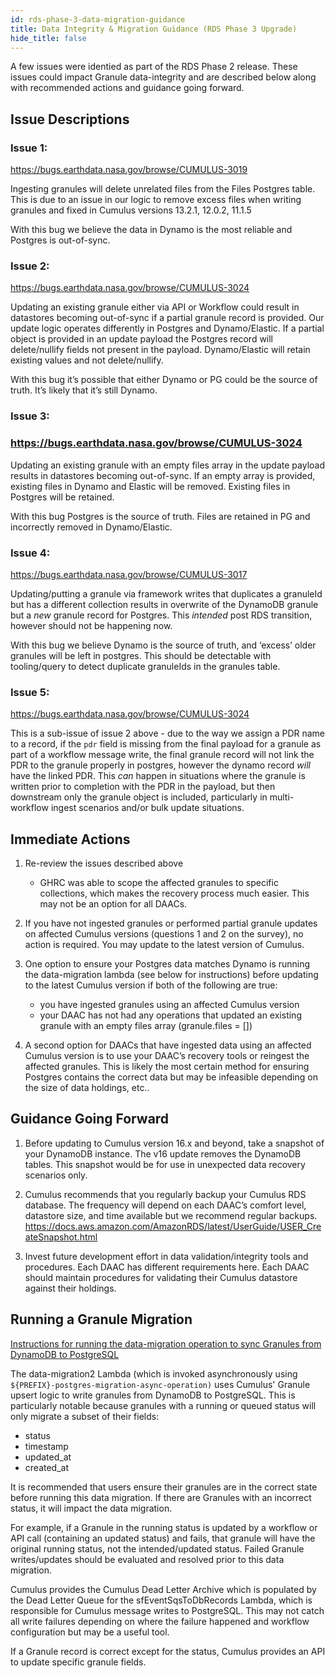 ```yaml
---
id: rds-phase-3-data-migration-guidance
title: Data Integrity & Migration Guidance (RDS Phase 3 Upgrade)
hide_title: false
---
```


A few issues were identied as part of the RDS Phase 2 release. These issues could impact Granule data-integrity and are described below along with recommended actions and guidance going forward.

## Issue Descriptions

### Issue 1:

https://bugs.earthdata.nasa.gov/browse/CUMULUS-3019

Ingesting granules will delete unrelated files from the Files Postgres table. This is due to an issue in our logic to remove excess files when writing granules and fixed in Cumulus versions 13.2.1, 12.0.2, 11.1.5

With this bug we believe the data in Dynamo is the most reliable and Postgres is out-of-sync.

### Issue 2:

https://bugs.earthdata.nasa.gov/browse/CUMULUS-3024

Updating an existing granule either via API or Workflow could result in datastores becoming out-of-sync if a partial granule record is provided. Our update logic operates differently in Postgres and Dynamo/Elastic. If a partial object is provided in an update payload the Postgres record will delete/nullify fields not present in the payload. Dynamo/Elastic will retain existing values and not delete/nullify.

With this bug it’s possible that either Dynamo or PG could be the source of truth. It’s likely that it’s still Dynamo.

### Issue 3:

### https://bugs.earthdata.nasa.gov/browse/CUMULUS-3024

Updating an existing granule with an empty files array in the update payload results in datastores becoming out-of-sync. If an empty array is provided, existing files in Dynamo and Elastic will be removed. Existing files in Postgres will be retained.

With this bug Postgres is the source of truth. Files are retained in PG and incorrectly removed in Dynamo/Elastic.

### Issue 4:

https://bugs.earthdata.nasa.gov/browse/CUMULUS-3017

Updating/putting a granule via framework writes that duplicates a granuleId but has a different collection results in overwrite of the DynamoDB granule but a *new* granule record for Postgres.  This *intended* post RDS transition, however should not be happening now.

With this bug we believe Dynamo is the source of truth, and ‘excess’ older granules will be left in postgres.     This should be detectable with tooling/query to detect duplicate granuleIds in the granules table.

### Issue 5:

https://bugs.earthdata.nasa.gov/browse/CUMULUS-3024

This is a sub-issue of issue 2 above - due to the way we assign a PDR name to a record, if the `pdr` field is missing from the final payload for a granule as part of a workflow message write, the final granule record will not link the PDR to the granule properly in postgres, however the dynamo record *will* have the linked PDR.       This *can* happen in situations where the granule is written prior to completion with the PDR in the payload, but then downstream only the granule object is included, particularly in multi-workflow ingest scenarios and/or bulk update situations.


## Immediate Actions

1. Re-review the issues described above
    - GHRC was able to scope the affected granules to specific collections, which makes the recovery process much easier. This may not be an option for all DAACs.

2. If you have not ingested granules or performed partial granule updates on affected Cumulus versions (questions 1 and 2 on the survey), no action is required. You may update to the latest version of Cumulus.

3. One option to ensure your Postgres data matches Dynamo is running the data-migration lambda (see below for instructions) before updating to the latest Cumulus version if both of the following are true:
    - you have ingested granules using an affected Cumulus version
    - your DAAC has not had any operations that updated an existing granule with an empty files array (granule.files = [])

4. A second option for DAACs that have ingested data using an affected Cumulus version is to use your DAAC’s recovery tools or reingest the affected granules. This is likely the most certain method for ensuring Postgres contains the correct data but may be infeasible depending on the size of data holdings, etc..

## Guidance Going Forward

1. Before updating to Cumulus version 16.x and beyond, take a snapshot of your DynamoDB instance. The v16 update removes the DynamoDB tables. This snapshot would be for use in unexpected data recovery scenarios only.

2. Cumulus recommends that you regularly backup your Cumulus RDS database. The frequency will depend on each DAAC’s comfort level, datastore size, and time available but we recommend regular backups. https://docs.aws.amazon.com/AmazonRDS/latest/UserGuide/USER_CreateSnapshot.html

3. Invest future development effort in data validation/integrity tools and procedures. Each DAAC has different requirements here. Each DAAC should maintain procedures for validating their Cumulus datastore against their holdings.

## Running a Granule Migration

[Instructions for running the data-migration operation to sync Granules from DynamoDB to PostgreSQL](./upgrade-rds.md#5-run-the-second-data-migration)

The data-migration2 Lambda (which is invoked asynchronously using `${PREFIX}-postgres-migration-async-operation)` uses Cumulus' Granule upsert logic to write granules from DynamoDB to PostgreSQL. This is particularly notable because granules with a running or queued status will only migrate a subset of their fields:

- status
- timestamp
- updated_at
- created_at

It is recommended that users ensure their granules are in the correct state before running this data migration. If there are Granules with an incorrect status, it will impact the data migration.

For example, if a Granule in the running status is updated by a workflow or API call (containing an updated status) and fails, that granule will have the original running status, not the intended/updated status. Failed Granule writes/updates should be evaluated and resolved prior to this data migration.

Cumulus provides the Cumulus Dead Letter Archive which is populated by the Dead Letter Queue for the sfEventSqsToDbRecords Lambda, which is responsible for Cumulus message writes to PostgreSQL. This may not catch all write failures depending on where the failure happened and workflow configuration but may be a useful tool.

If a Granule record is correct except for the status, Cumulus provides an API to update specific granule fields.
